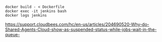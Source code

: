 
```
docker build - < Dockerfile
docker exec -it jenkins bash
docker logs jenkins
```




https://support.cloudbees.com/hc/en-us/articles/204690520-Why-do-Shared-Agents-Cloud-show-as-suspended-status-while-jobs-wait-in-the-queue-

